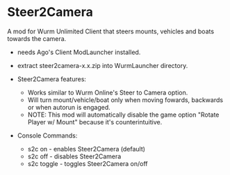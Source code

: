# Steer2Camera
A mod for Wurm Unlimited Client that steers mounts, vehicles and boats towards the camera.
- needs Ago's Client ModLauncher installed.
- extract steer2camera-x.x.zip into WurmLauncher directory.

- Steer2Camera features:
  - Works similar to Wurm Online's Steer to Camera option.
  - Will turn mount/vehicle/boat only when moving fowards, backwards or when autorun is engaged.
  - NOTE: This mod will automatically disable the game option "Rotate Player w/ Mount" because it's counterintuitive.

- Console Commands:
  - s2c on      - enables Steer2Camera (default)
  - s2c off     - disables Steer2Camera
  - s2c toggle  - toggles Steer2Camera on/off


    
